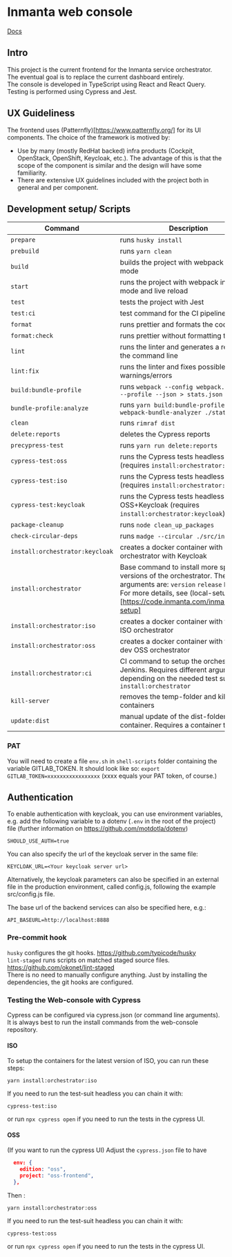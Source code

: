 # Inmanta web console

[Docs](./docs/index.md)

## Intro

This project is the current frontend for the Inmanta service orchestrator.  
The eventual goal is to replace the current dashboard entirely.  
The console is developed in TypeScript using React and React Query.  
Testing is performed using Cypress and Jest.

## UX Guideliness

The frontend uses (Patternfly)[https://www.patternfly.org/] for its UI components. The choice of the framework is motived by:

- Use by many (mostly RedHat backed) infra products (Cockpit, OpenStack, OpenShift, Keycloak, etc.). The advantage of this is that the scope of the component is similar and the design will have some familiarity.
- There are extensive UX guidelines included with the project both in general and per component.

## Development setup/ Scripts

| Command                             | Description                                                       |
|-------------------------------------|-------------------------------------------------------------------|
| `prepare`                           | runs `husky install`                                              |
| `prebuild`                          | runs `yarn clean`                                                 |
| `build`                             | builds the project with webpack in prod mode                      |
| `start`                             | runs the project with webpack in dev mode and live reload         |
| `test`                              | tests the project with Jest                                       |
| `test:ci`                           | test command for the CI pipeline                                  | 
| `format`                            | runs prettier and formats the code                                |
| `format:check`                      | runs prettier without formatting the code                         |
| `lint`                              | runs the linter and generates a report in the command line        |
| `lint:fix`                          | runs the linter and fixes possible warnings/errors                |
| `build:bundle-profile`              | runs `webpack --config webpack.prod.cjs --profile --json > stats.json`|
| `bundle-profile:analyze`            | runs `yarn build:bundle-profile && webpack-bundle-analyzer ./stats.json`|
| `clean`                             | runs `rimraf dist`                                                |
| `delete:reports`                    | deletes the Cypress reports                                       |
| `precypress-test`                   | runs `yarn run delete:reports`                                    |
| `cypress-test:oss`                  | runs the Cypress tests headless for OSS (requires `install:orchestrator:oss`)|
| `cypress-test:iso`                  | runs the Cypress tests headless for ISO (requires `install:orchestrator:iso`)|
| `cypress-test:keycloak`             | runs the Cypress tests headless for OSS+Keycloak (requires `install:orchestrator:keycloak`)|
| `package-cleanup`                   | runs `node clean_up_packages`                                     |
| `check-circular-deps`               | runs `madge --circular ./src/index.tsx`                           |
| `install:orchestrator:keycloak`     | creates a docker container with an OSS orchestrator with Keycloak |
| `install:orchestrator`              | Base command to install more specific versions of the orchestrator. The different arguments are: `version` `release` `branch`. For more details, see (local-setup repo)[https://code.inmanta.com/inmanta/local-setup] |
| `install:orchestrator:iso`          | creates a docker container with the latest ISO orchestrator       |
| `install:orchestrator:oss`          | creates a docker container with the latest dev OSS orchestrator   |
| `install:orchestrator:ci`           | CI command to setup the orchestrator on Jenkins. Requires different arguments depending on the needed test suite. See `install:orchestrator` |
| `kill-server`                       | removes the temp-folder and kills the containers                  |
| `update:dist`                       | manual update of the dist-folder in the container. Requires a container to run.|



### PAT
You will need to create a file `env.sh` in `shell-scripts` folder containing the variable GITLAB_TOKEN. It should look like so: 
``export GITLAB_TOKEN=xxxxxxxxxxxxxxxxx``
(xxxx equals your PAT token, of course.)

## Authentication
To enable authentication with keycloak, you can use environment variables, e.g. add the following variable to a dotenv (`.env` in the root of the project) file (further information on <https://github.com/motdotla/dotenv>)

    SHOULD_USE_AUTH=true

You can also specify the url of the keycloak server in the same file:

    KEYCLOAK_URL=<Your keycloak server url>

Alternatively, the keycloak parameters can also be specified in an external file in the production environment, called config.js, following the example src/config.js file.

The base url of the backend services can also be specified here, e.g.:

    API_BASEURL=http://localhost:8888


### Pre-commit hook

`husky` configures the git hooks. https://github.com/typicode/husky  
`lint-staged` runs scripts on matched staged source files. https://github.com/okonet/lint-staged  
There is no need to manually configure anything. Just by installing the dependencies, the git hooks are configured.

### Testing the Web-console with Cypress

Cypress can be configured via cypress.json (or command line arguments). It is always best to run the install commands from the web-console repository.

#### ISO

To setup the containers for the latest version of ISO, you can run these steps:

`yarn install:orchestrator:iso`

If you need to run the test-suit headless you can chain it with: 

`cypress-test:iso`

or run `npx cypress open` if you need to run the tests in the cypress UI.

#### OSS

(If you want to run the cypress UI) Adjust the `cypress.json` file to have 

```json
  env: {
    edition: "oss",
    project: "oss-frontend",
  },
```

Then : 

`yarn install:orchestrator:oss`

If you need to run the test-suit headless you can chain it with: 

`cypress-test:oss`

or run `npx cypress open` if you need to run the tests in the cypress UI. 
